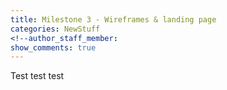 ```yaml
---
title: Milestone 3 - Wireframes & landing page
categories: NewStuff
<!--author_staff_member:
show_comments: true
---
```


Test test test